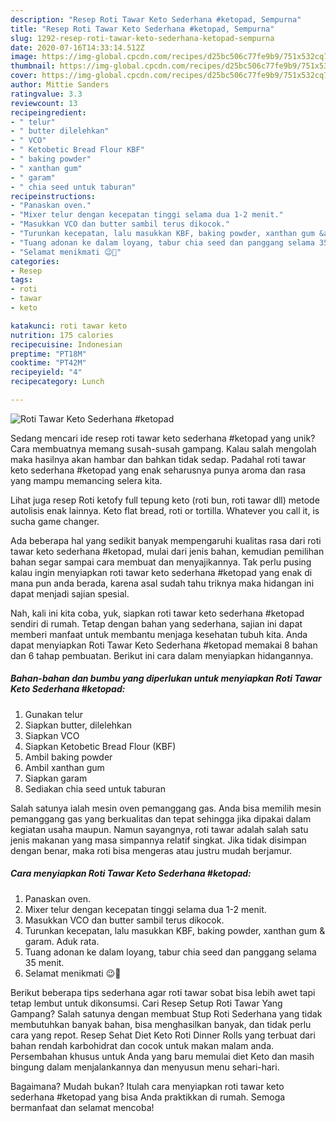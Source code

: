 ```yaml
---
description: "Resep Roti Tawar Keto Sederhana #ketopad, Sempurna"
title: "Resep Roti Tawar Keto Sederhana #ketopad, Sempurna"
slug: 1292-resep-roti-tawar-keto-sederhana-ketopad-sempurna
date: 2020-07-16T14:33:14.512Z
image: https://img-global.cpcdn.com/recipes/d25bc506c77fe9b9/751x532cq70/roti-tawar-keto-sederhana-ketopad-foto-resep-utama.jpg
thumbnail: https://img-global.cpcdn.com/recipes/d25bc506c77fe9b9/751x532cq70/roti-tawar-keto-sederhana-ketopad-foto-resep-utama.jpg
cover: https://img-global.cpcdn.com/recipes/d25bc506c77fe9b9/751x532cq70/roti-tawar-keto-sederhana-ketopad-foto-resep-utama.jpg
author: Mittie Sanders
ratingvalue: 3.3
reviewcount: 13
recipeingredient:
- " telur"
- " butter dilelehkan"
- " VCO"
- " Ketobetic Bread Flour KBF"
- " baking powder"
- " xanthan gum"
- " garam"
- " chia seed untuk taburan"
recipeinstructions:
- "Panaskan oven."
- "Mixer telur dengan kecepatan tinggi selama dua 1-2 menit."
- "Masukkan VCO dan butter sambil terus dikocok."
- "Turunkan kecepatan, lalu masukkan KBF, baking powder, xanthan gum &amp; garam. Aduk rata."
- "Tuang adonan ke dalam loyang, tabur chia seed dan panggang selama 35 menit."
- "Selamat menikmati 😉🍞"
categories:
- Resep
tags:
- roti
- tawar
- keto

katakunci: roti tawar keto 
nutrition: 175 calories
recipecuisine: Indonesian
preptime: "PT18M"
cooktime: "PT42M"
recipeyield: "4"
recipecategory: Lunch

---
```



![Roti Tawar Keto Sederhana #ketopad](https://img-global.cpcdn.com/recipes/d25bc506c77fe9b9/751x532cq70/roti-tawar-keto-sederhana-ketopad-foto-resep-utama.jpg)

Sedang mencari ide resep roti tawar keto sederhana #ketopad yang unik? Cara membuatnya memang susah-susah gampang. Kalau salah mengolah maka hasilnya akan hambar dan bahkan tidak sedap. Padahal roti tawar keto sederhana #ketopad yang enak seharusnya punya aroma dan rasa yang mampu memancing selera kita.

Lihat juga resep Roti ketofy full tepung keto (roti bun, roti tawar dll) metode autolisis enak lainnya. Keto flat bread, roti or tortilla. Whatever you call it, is sucha game changer.

Ada beberapa hal yang sedikit banyak mempengaruhi kualitas rasa dari roti tawar keto sederhana #ketopad, mulai dari jenis bahan, kemudian pemilihan bahan segar sampai cara membuat dan menyajikannya. Tak perlu pusing kalau ingin menyiapkan roti tawar keto sederhana #ketopad yang enak di mana pun anda berada, karena asal sudah tahu triknya maka hidangan ini dapat menjadi sajian spesial.


Nah, kali ini kita coba, yuk, siapkan roti tawar keto sederhana #ketopad sendiri di rumah. Tetap dengan bahan yang sederhana, sajian ini dapat memberi manfaat untuk membantu menjaga kesehatan tubuh kita. Anda dapat menyiapkan Roti Tawar Keto Sederhana #ketopad memakai 8 bahan dan 6 tahap pembuatan. Berikut ini cara dalam menyiapkan hidangannya.

<!--inarticleads1-->

##### Bahan-bahan dan bumbu yang diperlukan untuk menyiapkan Roti Tawar Keto Sederhana #ketopad:

1. Gunakan  telur
1. Siapkan  butter, dilelehkan
1. Siapkan  VCO
1. Siapkan  Ketobetic Bread Flour (KBF)
1. Ambil  baking powder
1. Ambil  xanthan gum
1. Siapkan  garam
1. Sediakan  chia seed untuk taburan


Salah satunya ialah mesin oven pemanggang gas. Anda bisa memilih mesin pemanggang gas yang berkualitas dan tepat sehingga jika dipakai dalam kegiatan usaha maupun. Namun sayangnya, roti tawar adalah salah satu jenis makanan yang masa simpannya relatif singkat. Jika tidak disimpan dengan benar, maka roti bisa mengeras atau justru mudah berjamur. 

<!--inarticleads2-->

##### Cara menyiapkan Roti Tawar Keto Sederhana #ketopad:

1. Panaskan oven.
1. Mixer telur dengan kecepatan tinggi selama dua 1-2 menit.
1. Masukkan VCO dan butter sambil terus dikocok.
1. Turunkan kecepatan, lalu masukkan KBF, baking powder, xanthan gum &amp; garam. Aduk rata.
1. Tuang adonan ke dalam loyang, tabur chia seed dan panggang selama 35 menit.
1. Selamat menikmati 😉🍞


Berikut beberapa tips sederhana agar roti tawar sobat bisa lebih awet tapi tetap lembut untuk dikonsumsi. Cari Resep Setup Roti Tawar Yang Gampang? Salah satunya dengan membuat Stup Roti Sederhana yang tidak membutuhkan banyak bahan, bisa menghasilkan banyak, dan tidak perlu cara yang repot. Resep Sehat Diet Keto Roti Dinner Rolls yang terbuat dari bahan rendah karbohidrat dan cocok untuk makan malam anda. Persembahan khusus untuk Anda yang baru memulai diet Keto dan masih bingung dalam menjalankannya dan menyusun menu sehari-hari. 

Bagaimana? Mudah bukan? Itulah cara menyiapkan roti tawar keto sederhana #ketopad yang bisa Anda praktikkan di rumah. Semoga bermanfaat dan selamat mencoba!
